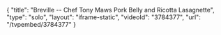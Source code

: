 {
    "title": "Breville -- Chef Tony Maws Pork Belly and Ricotta Lasagnette",
    "type": "solo",
    "layout": "iframe-static",
    "videoId": "3784377",
    "url": "\/tvpembed\/3784377"
}